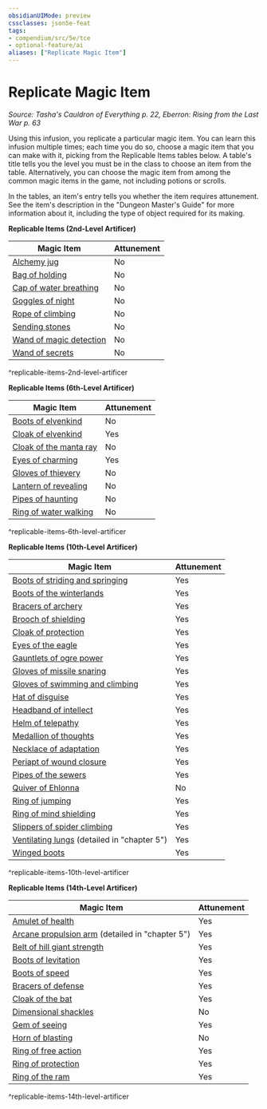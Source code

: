```yaml
---
obsidianUIMode: preview
cssclasses: json5e-feat
tags:
- compendium/src/5e/tce
- optional-feature/ai
aliases: ["Replicate Magic Item"]
---
```

# Replicate Magic Item
*Source: Tasha's Cauldron of Everything p. 22, Eberron: Rising from the Last War p. 63*  

Using this infusion, you replicate a particular magic item. You can learn this infusion multiple times; each time you do so, choose a magic item that you can make with it, picking from the Replicable Items tables below. A table's title tells you the level you must be in the class to choose an item from the table. Alternatively, you can choose the magic item from among the common magic items in the game, not including potions or scrolls.

In the tables, an item's entry tells you whether the item requires attunement. See the item's description in the "Dungeon Master's Guide" for more information about it, including the type of object required for its making.

**Replicable Items (2nd-Level Artificer)**

| Magic Item | Attunement |
|------------|------------|
| [Alchemy jug](compendium/items/alchemy-jug.md) | No |
| [Bag of holding](compendium/items/bag-of-holding.md) | No |
| [Cap of water breathing](compendium/items/cap-of-water-breathing.md) | No |
| [Goggles of night](compendium/items/goggles-of-night.md) | No |
| [Rope of climbing](compendium/items/rope-of-climbing.md) | No |
| [Sending stones](compendium/items/sending-stones.md) | No |
| [Wand of magic detection](compendium/items/wand-of-magic-detection.md) | No |
| [Wand of secrets](compendium/items/wand-of-secrets.md) | No |
^replicable-items-2nd-level-artificer

**Replicable Items (6th-Level Artificer)**

| Magic Item | Attunement |
|------------|------------|
| [Boots of elvenkind](compendium/items/boots-of-elvenkind.md) | No |
| [Cloak of elvenkind](compendium/items/cloak-of-elvenkind.md) | Yes |
| [Cloak of the manta ray](compendium/items/cloak-of-the-manta-ray.md) | No |
| [Eyes of charming](compendium/items/eyes-of-charming.md) | Yes |
| [Gloves of thievery](compendium/items/gloves-of-thievery.md) | No |
| [Lantern of revealing](compendium/items/lantern-of-revealing.md) | No |
| [Pipes of haunting](compendium/items/pipes-of-haunting.md) | No |
| [Ring of water walking](compendium/items/ring-of-water-walking.md) | No |
^replicable-items-6th-level-artificer

**Replicable Items (10th-Level Artificer)**

| Magic Item | Attunement |
|------------|------------|
| [Boots of striding and springing](compendium/items/boots-of-striding-and-springing.md) | Yes |
| [Boots of the winterlands](compendium/items/boots-of-the-winterlands.md) | Yes |
| [Bracers of archery](compendium/items/bracers-of-archery.md) | Yes |
| [Brooch of shielding](compendium/items/brooch-of-shielding.md) | Yes |
| [Cloak of protection](compendium/items/cloak-of-protection.md) | Yes |
| [Eyes of the eagle](compendium/items/eyes-of-the-eagle.md) | Yes |
| [Gauntlets of ogre power](compendium/items/gauntlets-of-ogre-power.md) | Yes |
| [Gloves of missile snaring](compendium/items/gloves-of-missile-snaring.md) | Yes |
| [Gloves of swimming and climbing](compendium/items/gloves-of-swimming-and-climbing.md) | Yes |
| [Hat of disguise](compendium/items/hat-of-disguise.md) | Yes |
| [Headband of intellect](compendium/items/headband-of-intellect.md) | Yes |
| [Helm of telepathy](compendium/items/helm-of-telepathy.md) | Yes |
| [Medallion of thoughts](compendium/items/medallion-of-thoughts.md) | Yes |
| [Necklace of adaptation](compendium/items/necklace-of-adaptation.md) | Yes |
| [Periapt of wound closure](compendium/items/periapt-of-wound-closure.md) | Yes |
| [Pipes of the sewers](compendium/items/pipes-of-the-sewers.md) | Yes |
| [Quiver of Ehlonna](compendium/items/quiver-of-ehlonna.md) | No |
| [Ring of jumping](compendium/items/ring-of-jumping.md) | Yes |
| [Ring of mind shielding](compendium/items/ring-of-mind-shielding.md) | Yes |
| [Slippers of spider climbing](compendium/items/slippers-of-spider-climbing.md) | Yes |
| [Ventilating lungs](compendium/items/ventilating-lungs-erlw.md) (detailed in "chapter 5") | Yes |
| [Winged boots](compendium/items/winged-boots.md) | Yes |
^replicable-items-10th-level-artificer

**Replicable Items (14th-Level Artificer)**

| Magic Item | Attunement |
|------------|------------|
| [Amulet of health](compendium/items/amulet-of-health.md) | Yes |
| [Arcane propulsion arm](compendium/items/arcane-propulsion-arm-erlw.md) (detailed in "chapter 5") | Yes |
| [Belt of hill giant strength](compendium/items/belt-of-hill-giant-strength.md) | Yes |
| [Boots of levitation](compendium/items/boots-of-levitation.md) | Yes |
| [Boots of speed](compendium/items/boots-of-speed.md) | Yes |
| [Bracers of defense](compendium/items/bracers-of-defense.md) | Yes |
| [Cloak of the bat](compendium/items/cloak-of-the-bat.md) | Yes |
| [Dimensional shackles](compendium/items/dimensional-shackles.md) | No |
| [Gem of seeing](compendium/items/gem-of-seeing.md) | Yes |
| [Horn of blasting](compendium/items/horn-of-blasting.md) | No |
| [Ring of free action](compendium/items/ring-of-free-action.md) | Yes |
| [Ring of protection](compendium/items/ring-of-protection.md) | Yes |
| [Ring of the ram](compendium/items/ring-of-the-ram.md) | Yes |
^replicable-items-14th-level-artificer